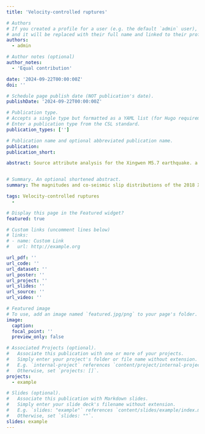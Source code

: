 ```yaml
---
title: 'Velocity-controlled ruptures'

# Authors
# If you created a profile for a user (e.g. the default `admin` user), write the username (folder name) here
# and it will be replaced with their full name and linked to their profile.
authors:
  - admin

# Author notes (optional)
author_notes:
  - 'Equal contribution'

date: '2024-09-22T00:00:00Z'
doi: ''

# Schedule page publish date (NOT publication's date).
publishDate: '2024-09-22T00:00:00Z'

# Publication type.
# Accepts a single type but formatted as a YAML list (for Hugo requirements).
# Enter a publication type from the CSL standard.
publication_types: ['']

# Publication name and optional abbreviated publication name.
publication: 
publication_short: 

abstract: Source attribute analysis for the Xingwen M5.7 earthquake. a The Xingwen (XW) M5.7 earthquake sequence monitored by the local network within 40 days from 26 Nov., 2018 to 6 Jan., 2019. The top left elliptical inset shows the zoomed-in spatial pattern of the fore-main-aftershocks, and the black and magenta dots represent foreshocks and aftershocks, respectively. The gray dots denote more distant induced seismicity. The blue squares mark the hydraulic fracturing well pads close to line BB’ with the N201H24 well pad highlighted by red. The magenta beachballs represent the moderate earthquakes close to the line BB’. b The velocity anomaly profile along the rupture plane shown as line A-A’ in (a). The initiation point is indicated by the black star, and the main slip areas are enclosed by the white dashed lines. The black and magenta dots indicate the foreshocks and aftershocks within 1 km in distance to the rupture plane AA’. The origin of the cross-section is referenced to the initiation point and the anomaly is referenced to the average velocity at each depth. The locations of the HF platforms close to line AA’ are plotted on top. c The distribution of the co-seismic slips from the finite-fault rupture inversion (see Methods) along the same fault plane in (b). d Comparison between the 2-D active source seismic profile (39) with the shear velocity model from ANT. The major stratigraphic layers are marked. The depths of the lithological sequence are determined by well N20337. The locations of the HF platforms close to line BB’ are plotted at the top of panel (d).


# Summary. An optional shortened abstract.
summary: The magnitudes and co-seismic slip distributions of the 2018 Xingwen M5.7 and 2019 Gongxian M5.3 earthquakes are further determined jointly by seismic waveforms and InSAR data, and the co-seismic slips of these two earthquakes correlate with high seismic velocity zones along the fault planes. 

tags: Velocity-controlled ruptures
  - 

# Display this page in the Featured widget?
featured: true

# Custom links (uncomment lines below)
# links:
# - name: Custom Link
#   url: http://example.org

url_pdf: ''
url_code: ''
url_dataset: ''
url_poster: ''
url_project: ''
url_slides: ''
url_source: ''
url_video: ''

# Featured image
# To use, add an image named `featured.jpg/png` to your page's folder.
image:
  caption:
  focal_point: ''
  preview_only: false

# Associated Projects (optional).
#   Associate this publication with one or more of your projects.
#   Simply enter your project's folder or file name without extension.
#   E.g. `internal-project` references `content/project/internal-project/index.md`.
#   Otherwise, set `projects: []`.
projects:
  - example

# Slides (optional).
#   Associate this publication with Markdown slides.
#   Simply enter your slide deck's filename without extension.
#   E.g. `slides: "example"` references `content/slides/example/index.md`.
#   Otherwise, set `slides: ""`.
slides: example
---
```


